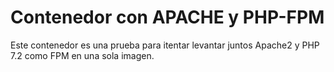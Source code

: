 # Contenedor con APACHE y PHP-FPM

Este contenedor es una prueba para itentar levantar juntos Apache2 y PHP 7.2 como FPM en una sola imagen.
